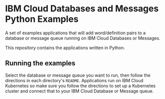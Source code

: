 # IBM Cloud Databases and Messages Python Examples

A set of examples applications that will add word/definition pairs to a database or message queue running on IBM Cloud Databases or Messages.

This repository contains the applications written in Python.

## Running the examples

Select the database or message queue you want to run, then follow the directions in each directory's `README`. Applications run on IBM Cloud Kubernetes so make sure you follow the directions to set up a Kubernetes cluster and connect that to your IBM Cloud Database or Message queue.